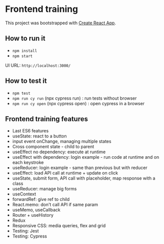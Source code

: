 # Frontend training

This project was bootstrapped with [Create React App](https://github.com/facebook/create-react-app).

## How to run it

- `npm install`
- `npm start`

UI URL: `http://localhost:3000/`

## How to test it

- `npm test`
- `npm run cy run` (npx cypress run) : run tests without browser
- `npm run cy open` (npx cypress open) : open cypress in a browser

## Frontend training features

- Last ES6 features
- useState: react to a button
- input event onChange, managing multiple states
- Cross component state - child to parent
- useEffect no dependency: execute at runtime
- useEffect with dependency: login example - run code at runtime and on each keystroke
- useReducer: login example - same than previous but with reducer
- useEffect: load API call at runtime + update on click
- useState, submit form, API call with placeholder, map response with a class
- useReducer: manage big forms
- useContext
- forwardRef: give ref to child
- React.memo: don't call API if same param
- useMemo, useCallback
- Router + useHistory
- Redux
- Responsive CSS: media queries, flex and grid
- Testing: Jest
- Testing: Cypress